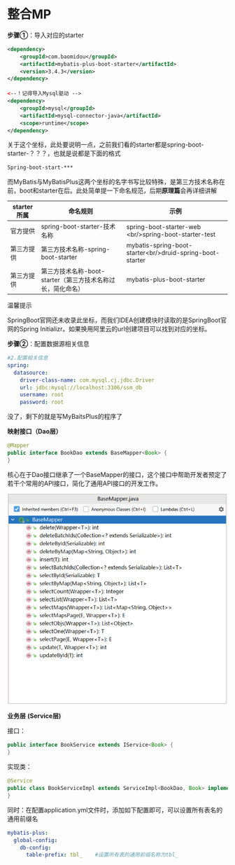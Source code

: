 # 整合MP

**步骤①**：导入对应的starter

```xml
<dependency>
    <groupId>com.baomidou</groupId>
    <artifactId>mybatis-plus-boot-starter</artifactId>
    <version>3.4.3</version>
</dependency>

<--！记得导入Mysql驱动 -->
<dependency>
    <groupId>mysql</groupId>
    <artifactId>mysql-connector-java</artifactId>
    <scope>runtime</scope>
</dependency>

```

关于这个坐标，此处要说明一点，之前我们看的starter都是spring-boot-starter-？？？，也就是说都是下面的格式

```latex
Spring-boot-start-***
```

而MyBatis与MyBatisPlus这两个坐标的名字书写比较特殊，是第三方技术名称在前，boot和starter在后。此处简单提一下命名规范，后期**原理篇**会再详细讲解

| starter所属 | 命名规则                                 | 示例                                                         |
| --------- | ------------------------------------ | ---------------------------------------------------------- |
| 官方提供      | spring-boot-starter-技术名称             | spring-boot-starter-web \<br/>spring-boot-starter-test     |
| 第三方提供     | 第三方技术名称-spring-boot-starter          | mybatis-spring-boot-starter\<br/>druid-spring-boot-starter |
| 第三方提供     | 第三方技术名称-boot-starter（第三方技术名称过长，简化命名） | mybatis-plus-boot-starter                                  |

温馨提示

SpringBoot官网还未收录此坐标，而我们IDEA创建模块时读取的是SpringBoot官网的Spring Initializr。如果换用阿里云的url创建项目可以找到对应的坐标。

**步骤②**：配置数据源相关信息

```yaml
#2.配置相关信息
spring:
  datasource:
    driver-class-name: com.mysql.cj.jdbc.Driver
    url: jdbc:mysql://localhost:3306/ssm_db
    username: root
    password: root
```

没了，剩下的就是写MyBaitsPlus的程序了

**映射接口（Dao层）**

```java
@Mapper
public interface BookDao extends BaseMapper<Book> {
}
```

核心在于Dao接口继承了一个BaseMapper的接口，这个接口中帮助开发者预定了若干个常用的API接口，简化了通用API接口的开发工作。

![](image/image_FDqlPqhmb0.png)

**业务层** **(Service层)**

接口：

```java
public interface BookService extends IService<Book> {
}
```

实现类：

```java
@Service
public class BookServiceImpl extends ServiceImpl<BookDao, Book> implements BookService {
}
```

同时：在配置application.yml文件时，添加如下配置即可，可以设置所有表名的通用前缀名

```yaml
mybatis-plus:
  global-config:
    db-config:
      table-prefix: tbl_    #设置所有表的通用前缀名称为tbl_
```
